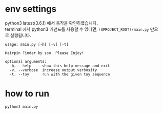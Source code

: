 # env settings

python3 latest(3.6.1) 에서 동작을 확인하였습니다.  
terminal 에서 python3 커맨드를 사용할 수 있다면, `($PROJECT_ROOT)/main.py` 만으로 실행됩니다.

```
usage: main.py [-h] [-v] [-t]

Hairpin Finder by soo. Please Enjoy!

optional arguments:
  -h, --help     show this help message and exit
  -v, --verbose  increase output verbosity
  -t, --toy      run with the given toy sequence
```

# how to run

```
python3 main.py
```
